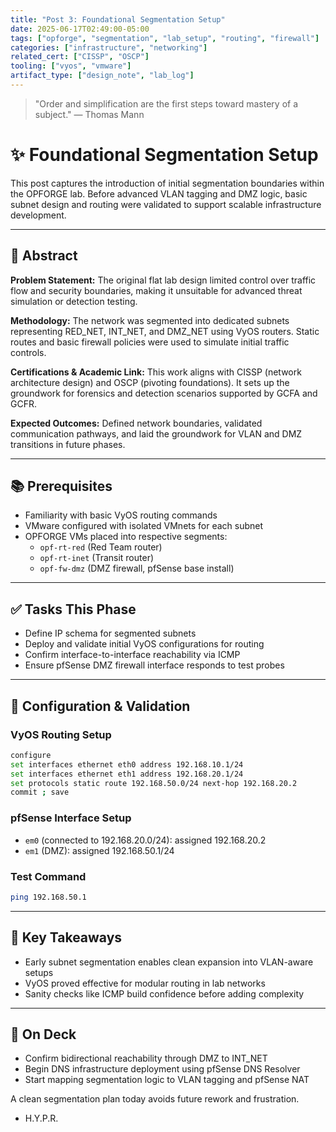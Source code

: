 ```yaml
---
title: "Post 3: Foundational Segmentation Setup" 
date: 2025-06-17T02:49:00-05:00 
tags: ["opforge", "segmentation", "lab_setup", "routing", "firewall"] 
categories: ["infrastructure", "networking"] 
related_cert: ["CISSP", "OSCP"] 
tooling: ["vyos", "vmware"] 
artifact_type: ["design_note", "lab_log"]
---
```


> "Order and simplification are the first steps toward mastery of a subject." — Thomas Mann

# ✨ Foundational Segmentation Setup

This post captures the introduction of initial segmentation boundaries within the OPFORGE lab. Before advanced VLAN tagging and DMZ logic, basic subnet design and routing were validated to support scalable infrastructure development.

---

## 📌 Abstract

**Problem Statement:** The original flat lab design limited control over traffic flow and security boundaries, making it unsuitable for advanced threat simulation or detection testing.

**Methodology:** The network was segmented into dedicated subnets representing RED\_NET, INT\_NET, and DMZ\_NET using VyOS routers. Static routes and basic firewall policies were used to simulate initial traffic controls.

**Certifications & Academic Link:** This work aligns with CISSP (network architecture design) and OSCP (pivoting foundations). It sets up the groundwork for forensics and detection scenarios supported by GCFA and GCFR.

**Expected Outcomes:** Defined network boundaries, validated communication pathways, and laid the groundwork for VLAN and DMZ transitions in future phases.

---

## 📚 Prerequisites

- Familiarity with basic VyOS routing commands
- VMware configured with isolated VMnets for each subnet
- OPFORGE VMs placed into respective segments:
  - `opf-rt-red` (Red Team router)
  - `opf-rt-inet` (Transit router)
  - `opf-fw-dmz` (DMZ firewall, pfSense base install)

---

## ✅ Tasks This Phase

- Define IP schema for segmented subnets
- Deploy and validate initial VyOS configurations for routing
- Confirm interface-to-interface reachability via ICMP
- Ensure pfSense DMZ firewall interface responds to test probes

---

## 🔧 Configuration & Validation

### VyOS Routing Setup

```bash
configure
set interfaces ethernet eth0 address 192.168.10.1/24
set interfaces ethernet eth1 address 192.168.20.1/24
set protocols static route 192.168.50.0/24 next-hop 192.168.20.2
commit ; save
```

### pfSense Interface Setup

- `em0` (connected to 192.168.20.0/24): assigned 192.168.20.2
- `em1` (DMZ): assigned 192.168.50.1/24

### Test Command

```bash
ping 192.168.50.1
```

---

## 🌟 Key Takeaways

- Early subnet segmentation enables clean expansion into VLAN-aware setups
- VyOS proved effective for modular routing in lab networks
- Sanity checks like ICMP build confidence before adding complexity

---

## 🧭 On Deck

- Confirm bidirectional reachability through DMZ to INT\_NET
- Begin DNS infrastructure deployment using pfSense DNS Resolver
- Start mapping segmentation logic to VLAN tagging and pfSense NAT

A clean segmentation plan today avoids future rework and frustration.

- H.Y.P.R.

